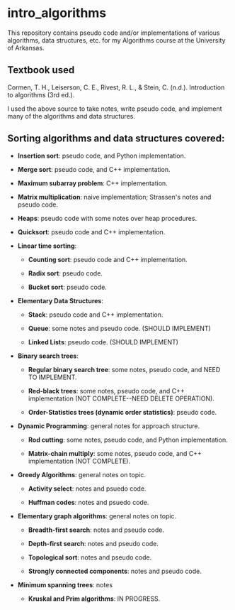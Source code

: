 # intro_algorithms

This repository contains pseudo code and/or implementations of various algorithms, data structures, etc. for my Algorithms course at the University of Arkansas.

## Textbook used
Cormen, T. H., Leiserson, C. E., Rivest, R. L., & Stein, C. (n.d.). Introduction to algorithms (3rd ed.).

I used the above source to take notes, write pseudo code, and implement many of the algorithms and data structures.

## Sorting algorithms and data structures covered:
* __Insertion sort__: pseudo code, and Python implementation.

* __Merge sort__: pseudo code, and C++ implementation.

* __Maximum subarray problem__: C++ implementation.

* __Matrix multiplication__: naive implementation; Strassen's notes and pseudo code.

* __Heaps__: pseudo code with some notes over heap procedures.

* __Quicksort__: pseudo code and C++ implementation.

* __Linear time sorting__:
  * __Counting sort__: pseudo code and C++ implementation.
  
  * __Radix sort__: pseudo code.
  
  * __Bucket sort__: pseudo code.

* __Elementary Data Structures__:
  * __Stack__: pseudo code and C++ implementation.
  
  * __Queue__: some notes and pseudo code. (SHOULD IMPLEMENT)
  
  * __Linked Lists__: pseudo code. (SHOULD IMPLEMENT)

* __Binary search trees__:
  * __Regular binary search tree__: some notes, pseudo code, and NEED TO IMPLEMENT.
  
  * __Red-black trees__: some notes, pseudo code, and C++ implementation (NOT COMPLETE--NEED DELETE OPERATION).
  
  * __Order-Statistics trees (dynamic order statistics)__: pseudo code.

* __Dynamic Programming__: general notes for approach structure.
  
  * __Rod cutting__: some notes, pseudo code, and Python implementation.
  
  * __Matrix-chain multiply__: some notes, pseudo code, and C++ implementation (NOT COMPLETE).

* __Greedy Algorithms__: general notes on topic.
  * __Activity select__: notes and psuedo code.

  * __Huffman codes__: notes and psuedo code.

* __Elementary graph algorithms__: general notes on topic.
  * __Breadth-first search__: notes and pseudo code.

  * __Depth-first search__: notes and pseudo code.

  * __Topological sort__: notes and pseudo code.

  * __Strongly connected components__: notes and pseudo code.

* __Minimum spanning trees__: notes
  * __Kruskal and Prim algorithms__: IN PROGRESS.
